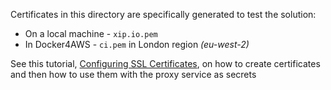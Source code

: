 Certificates in this directory are specifically generated to test the solution:
* On a local machine - `xip.io.pem`
* In Docker4AWS - `ci.pem` in London region _(eu-west-2)_

See this tutorial, [Configuring SSL Certificates](http://proxy.dockerflow.com/certs/), on how to create certificates and then how to use them with the proxy service as secrets
